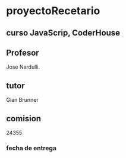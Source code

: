 # proyectoRecetario

## curso JavaScrip, CoderHouse

## Profesor 
Jose Nardulli.

## tutor 
Gian Brunner

## comision
24355

### fecha de entrega 


